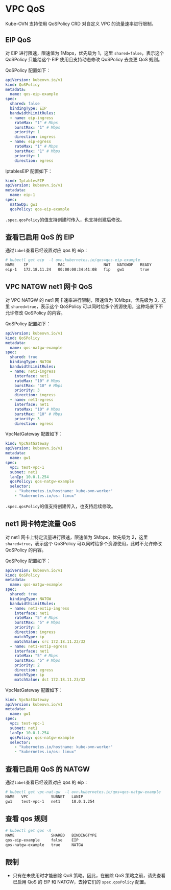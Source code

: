 # VPC QoS

Kube-OVN 支持使用 QoSPolicy CRD 对自定义 VPC 的流量速率进行限制。

## EIP QoS

对 EIP 进行限速，限速值为 1Mbps，优先级为 1，这里 `shared=false`，表示这个 QoSPolicy 只能给这个 EIP 使用且支持动态修改 QoSPolicy 去变更 QoS 规则。

QoSPolicy 配置如下：

```yaml
apiVersion: kubeovn.io/v1
kind: QoSPolicy
metadata:
  name: qos-eip-example
spec:
  shared: false
  bindingType: EIP
  bandwidthLimitRules:
  - name: eip-ingress
    rateMax: "1" # Mbps
    burstMax: "1" # Mbps
    priority: 1
    direction: ingress
  - name: eip-egress
    rateMax: "1" # Mbps
    burstMax: "1" # Mbps
    priority: 1
    direction: egress
```

IptablesEIP 配置如下：

```yaml
kind: IptablesEIP
apiVersion: kubeovn.io/v1
metadata:
  name: eip-1
spec:
  natGwDp: gw1
  qosPolicy: qos-eip-example
```

`.spec.qosPolicy`的值支持创建时传入，也支持创建后修改。

## 查看已启用 QoS 的 EIP

通过`label`查看已经设置对应 qos 的 eip：

```bash
# kubectl get eip  -l ovn.kubernetes.io/qos=qos-eip-example
NAME    IP             MAC                 NAT   NATGWDP   READY
eip-1   172.18.11.24   00:00:00:34:41:0B   fip   gw1       true
```

## VPC NATGW net1 网卡 QoS

对 VPC NATGW 的 net1 网卡速率进行限制，限速值为 10Mbps，优先级为 3，这里 `shared=true`，表示这个 QoSPolicy 可以同时给多个资源使用，这种场景下不允许修改 QoSPolicy 的内容。

QoSPolicy 配置如下：

```yaml
apiVersion: kubeovn.io/v1
kind: QoSPolicy
metadata:
  name: qos-natgw-example
spec:
  shared: true
  bindingType: NATGW
  bandwidthLimitRules:
  - name: net1-ingress
    interface: net1
    rateMax: "10" # Mbps
    burstMax: "10" # Mbps
    priority: 3
    direction: ingress
  - name: net1-egress
    interface: net1
    rateMax: "10" # Mbps
    burstMax: "10" # Mbps
    priority: 3
    direction: egress
```

VpcNatGateway 配置如下：

```yaml
kind: VpcNatGateway
apiVersion: kubeovn.io/v1
metadata:
  name: gw1
spec:
  vpc: test-vpc-1
  subnet: net1
  lanIp: 10.0.1.254
  qosPolicy: qos-natgw-example
  selector:
    - "kubernetes.io/hostname: kube-ovn-worker"
    - "kubernetes.io/os: linux"
```

`.spec.qosPolicy`的值支持创建传入，也支持后续修改。

## net1 网卡特定流量 QoS

对 net1 网卡上特定流量进行限速，限速值为 5Mbps，优先级为 2，这里 `shared=true`，表示这个 QoSPolicy  可以同时给多个资源使用，此时不允许修改 QoSPolicy 的内容。

QoSPolicy 配置如下：

```yaml
apiVersion: kubeovn.io/v1
kind: QoSPolicy
metadata:
  name: qos-natgw-example
spec:
  shared: true
  bindingType: NATGW
  bandwidthLimitRules:
  - name: net1-extip-ingress
    interface: net1
    rateMax: "5" # Mbps
    burstMax: "5" # Mbps
    priority: 2
    direction: ingress
    matchType: ip
    matchValue: src 172.18.11.22/32
  - name: net1-extip-egress
    interface: net1
    rateMax: "5" # Mbps
    burstMax: "5" # Mbps
    priority: 2
    direction: egress
    matchType: ip
    matchValue: dst 172.18.11.23/32
```

VpcNatGateway 配置如下：

```yaml
kind: VpcNatGateway
apiVersion: kubeovn.io/v1
metadata:
  name: gw1
spec:
  vpc: test-vpc-1
  subnet: net1
  lanIp: 10.0.1.254
  qosPolicy: qos-natgw-example
  selector:
    - "kubernetes.io/hostname: kube-ovn-worker"
    - "kubernetes.io/os: linux"
```

## 查看已启用 QoS 的 NATGW

通过`label`查看已经设置对应 qos 的 eip：

```bash
# kubectl get vpc-nat-gw  -l ovn.kubernetes.io/qos=qos-natgw-example
NAME   VPC          SUBNET   LANIP
gw1    test-vpc-1   net1     10.0.1.254
```

## 查看 qos 规则

```bash
# kubectl get qos -A
NAME                SHARED   BINDINGTYPE
qos-eip-example     false    EIP
qos-natgw-example   true     NATGW
```

## 限制

* 只有在未使用时才能删除 QoS 策略。因此，在删除 QoS 策略之前，请先查看已启用 QoS 的 EIP 和 NATGW，去掉它们的 `spec.qosPolicy` 配置。
